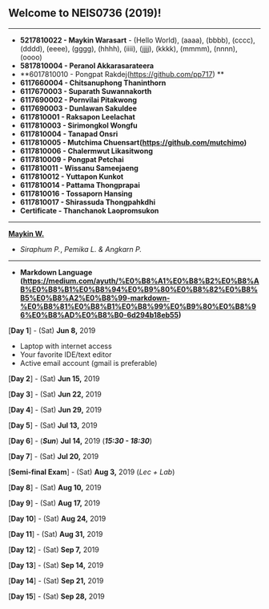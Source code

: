 ## Welcome to NEIS0736 (2019)!

---

* **5217810022 - Maykin Warasart** - (Hello World), (aaaa), (bbbb), (cccc), (dddd), (eeee), (gggg), (hhhh), (iiii), (jjjj), (kkkk), (mmmm), (nnnn), (oooo)
* **5817810004 - Peranol Akkarasarateera**
* **6017810010 - Pongpat Rakdej(https://github.com/pp717) **
* **6117660004 - Chitsanuphong Thaninthorn**
* **6117670003 - Suparath Suwannakorth**
* **6117690002 - Pornvilai Pitakwong**
* **6117690003 - Dunlawan Sakuldee**
* **6117810001 - Raksapon Leelachat**
* **6117810003 - Sirimongkol Wongfu**
* **6117810004 - Tanapad Onsri**
* **6117810005 - Mutchima Chuensart(https://github.com/mutchimo)**
* **6117810006 - Chalermwut Likasitwong**
* **6117810009 - Pongpat Petchai**
* **6117810011 - Wissanu Sameejaeng**
* **6117810012 - Yuttapon Kunkot**
* **6117810014 - Pattama Thongprapai**
* **6117810016 - Tossaporn Hansing**
* **6117810017 - Shirassuda Thongpahkdhi**
* **Certificate - Thanchanok Laopromsukon**

---

**[Maykin W.](https://gitlab.com/NEIS0736/2019/wikis/Maykin-Warasart)**
* *Siraphum P.*, *Pemika L.* *&* *Angkarn P.*

---
* **Markdown Language (https://medium.com/ayuth/%E0%B8%A1%E0%B8%B2%E0%B8%AB%E0%B8%B1%E0%B8%94%E0%B9%80%E0%B8%82%E0%B8%B5%E0%B8%A2%E0%B8%99-markdown-%E0%B8%81%E0%B8%B1%E0%B8%99%E0%B9%80%E0%B8%96%E0%B8%AD%E0%B8%B0-6d294b18eb55)**

[**Day 1**] - (Sat) **Jun 8,** 2019
*  Laptop with internet access
*  Your favorite IDE/text editor
*  Active email account (gmail is preferable)

[**Day 2**] - (Sat) **Jun 15,** 2019

[**Day 3**] - (Sat) **Jun 22,** 2019

[**Day 4**] - (Sat) **Jun 29,** 2019

[**Day 5**] - (Sat) **Jul 13,** 2019

[**Day 6**] - (***Sun***) **Jul 14,** 2019 (***15:30 - 18:30***)

[**Day 7**] - (Sat) **Jul 20,** 2019

[**Semi-final Exam**] - (Sat) **Aug 3,** 2019 (*Lec + Lab*)

[**Day 8**] - (Sat) **Aug 10,** 2019

[**Day 9**] - (Sat) **Aug 17,** 2019

[**Day 10**] - (Sat) **Aug 24,** 2019

[**Day 11**] - (Sat) **Aug 31,** 2019

[**Day 12**] - (Sat) **Sep 7,** 2019

[**Day 13**] - (Sat) **Sep 14,** 2019

[**Day 14**] - (Sat) **Sep 21,** 2019

[**Day 15**] - (Sat) **Sep 28,** 2019
